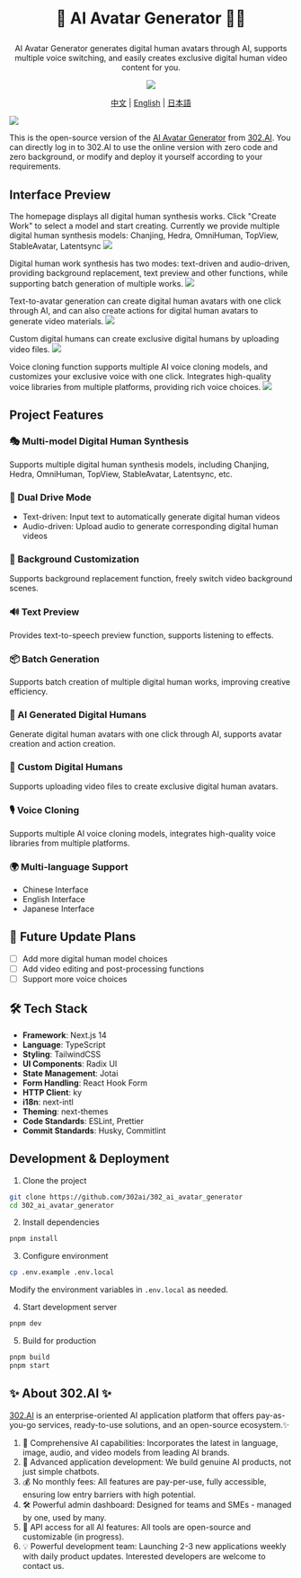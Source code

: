# <p align="center"> 🤖 AI Avatar Generator 🚀✨</p>

<p align="center">AI Avatar Generator generates digital human avatars through AI, supports multiple voice switching, and easily creates exclusive digital human video content for you.</p>

<p align="center"><a href="https://302.ai/product/detail/2151" target="blank"><img src="https://file.302.ai/gpt/imgs/github/20250102/72a57c4263944b73bf521830878ae39a.png" /></a></p >

<p align="center"><a href="README_zh.md">中文</a> | <a href="README.md">English</a> | <a href="README_ja.md">日本語</a></p>

![](docs/302_AI_Avatar_Generator_en.png)

This is the open-source version of the [AI Avatar Generator](https://302.ai/product/detail/2151) from [302.AI](https://302.ai/en/). You can directly log in to 302.AI to use the online version with zero code and zero background, or modify and deploy it yourself according to your requirements.

## Interface Preview
The homepage displays all digital human synthesis works. Click "Create Work" to select a model and start creating. Currently we provide multiple digital human synthesis models: Chanjing, Hedra, OmniHuman, TopView, StableAvatar, Latentsync
![](docs/302_AI_Avatar_Generator_en_screenshot_01.png)

Digital human work synthesis has two modes: text-driven and audio-driven, providing background replacement, text preview and other functions, while supporting batch generation of multiple works.
![](docs/302_AI_Avatar_Generator_en_screenshot_02.png)           

Text-to-avatar generation can create digital human avatars with one click through AI, and can also create actions for digital human avatars to generate video materials.
![](docs/302_AI_Avatar_Generator_en_screenshot_03.png)        

Custom digital humans can create exclusive digital humans by uploading video files.
![](docs/302_AI_Avatar_Generator_en_screenshot_04.png)    

Voice cloning function supports multiple AI voice cloning models, and customizes your exclusive voice with one click. Integrates high-quality voice libraries from multiple platforms, providing rich voice choices.
![](docs/302_AI_Avatar_Generator_en_screenshot_05.png)    

## Project Features
### 🎭 Multi-model Digital Human Synthesis
Supports multiple digital human synthesis models, including Chanjing, Hedra, OmniHuman, TopView, StableAvatar, Latentsync, etc.
### 🎥 Dual Drive Mode
- Text-driven: Input text to automatically generate digital human videos
- Audio-driven: Upload audio to generate corresponding digital human videos
### 🎨 Background Customization
Supports background replacement function, freely switch video background scenes.
### 🔊 Text Preview
Provides text-to-speech preview function, supports listening to effects.
### 📦 Batch Generation
Supports batch creation of multiple digital human works, improving creative efficiency.
### 🤖 AI Generated Digital Humans
Generate digital human avatars with one click through AI, supports avatar creation and action creation.
### 👤 Custom Digital Humans
Supports uploading video files to create exclusive digital human avatars.
### 🎙️ Voice Cloning
Supports multiple AI voice cloning models, integrates high-quality voice libraries from multiple platforms.
### 🌍 Multi-language Support
- Chinese Interface
- English Interface
- Japanese Interface

## 🚩 Future Update Plans
- [ ] Add more digital human model choices
- [ ] Add video editing and post-processing functions
- [ ] Support more voice choices

## 🛠️ Tech Stack

- **Framework**: Next.js 14
- **Language**: TypeScript
- **Styling**: TailwindCSS
- **UI Components**: Radix UI
- **State Management**: Jotai
- **Form Handling**: React Hook Form
- **HTTP Client**: ky
- **i18n**: next-intl
- **Theming**: next-themes
- **Code Standards**: ESLint, Prettier
- **Commit Standards**: Husky, Commitlint

## Development & Deployment
1. Clone the project
```bash
git clone https://github.com/302ai/302_ai_avatar_generator
cd 302_ai_avatar_generator
```

2. Install dependencies
```bash
pnpm install
```

3. Configure environment
```bash
cp .env.example .env.local
```
Modify the environment variables in `.env.local` as needed.

4. Start development server
```bash
pnpm dev
```

5. Build for production
```bash
pnpm build
pnpm start
```

## ✨ About 302.AI ✨
[302.AI](https://302.ai/en/) is an enterprise-oriented AI application platform that offers pay-as-you-go services, ready-to-use solutions, and an open-source ecosystem.✨
1. 🧠 Comprehensive AI capabilities: Incorporates the latest in language, image, audio, and video models from leading AI brands.
2. 🚀 Advanced application development: We build genuine AI products, not just simple chatbots.
3. 💰 No monthly fees: All features are pay-per-use, fully accessible, ensuring low entry barriers with high potential.
4. 🛠 Powerful admin dashboard: Designed for teams and SMEs - managed by one, used by many.
5. 🔗 API access for all AI features: All tools are open-source and customizable (in progress).
6. 💡 Powerful development team: Launching 2-3 new applications weekly with daily product updates. Interested developers are welcome to contact us.
